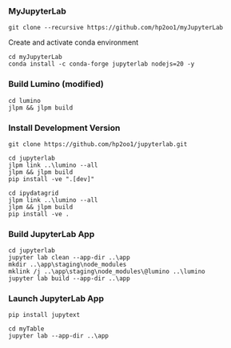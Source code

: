 ### MyJupyterLab
```
git clone --recursive https://github.com/hp2oo1/myJupyterLab
```

Create and activate conda environment

```
cd myJupyterLab
conda install -c conda-forge jupyterlab nodejs=20 -y
```

### Build Lumino (modified)
```
cd lumino
jlpm && jlpm build
```

### Install Development Version
```
git clone https://github.com/hp2oo1/jupyterlab.git
```

```
cd jupyterlab
jlpm link ..\lumino --all
jlpm && jlpm build
pip install -ve ".[dev]"
```

```
cd ipydatagrid
jlpm link ..\lumino --all
jlpm && jlpm build
pip install -ve .
```

### Build JupyterLab App
```
cd jupyterlab
jupyter lab clean --app-dir ..\app
mkdir ..\app\staging\node_modules
mklink /j ..\app\staging\node_modules\@lumino ..\lumino
jupyter lab build --app-dir ..\app
```

### Launch JupyterLab App
```
pip install jupytext
```

```
cd myTable
jupyter lab --app-dir ..\app
```
